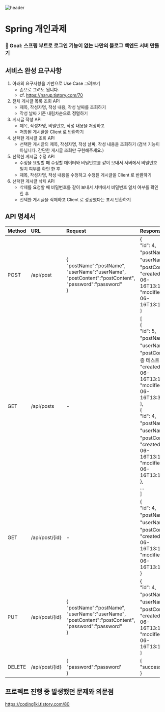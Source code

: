 ![header](https://capsule-render.vercel.app/api?type=waving&color=auto&height=300&section=header&text=Post%20프로젝트&fontSize=70)

# Spring 개인과제

### 🏁 Goal:  스프링 부트로 로그인 기능이 없는 나만의 블로그 백엔드 서버 만들기

## 서비스 완성 요구사항

1. 아래의 요구사항을 기반으로 Use Case 그려보기
    - 손으로 그려도 됩니다.
    - cf. https://narup.tistory.com/70
2. 전체 게시글 목록 조회 API
    - 제목, 작성자명, 작성 내용, 작성 날짜를 조회하기
    - 작성 날짜 기준 내림차순으로 정렬하기
3. 게시글 작성 API
    - 제목, 작성자명, 비밀번호, 작성 내용을 저장하고
    - 저장된 게시글을 Client 로 반환하기
4. 선택한 게시글 조회 API
    - 선택한 게시글의 제목, 작성자명, 작성 날짜, 작성 내용을 조회하기
      (검색 기능이 아닙니다. 간단한 게시글 조회만 구현해주세요.)
5. 선택한 게시글 수정 API
    - 수정을 요청할 때 수정할 데이터와 비밀번호를 같이 보내서 서버에서 비밀번호 일치 여부를 확인 한 후
    - 제목, 작성자명, 작성 내용을 수정하고 수정된 게시글을 Client 로 반환하기
6. 선택한 게시글 삭제 API
    - 삭제를 요청할 때 비밀번호를 같이 보내서 서버에서 비밀번호 일치 여부를 확인 한 후
    - 선택한 게시글을 삭제하고 Client 로 성공했다는 표시 반환하기

## API 명세서

| Method | URL            | Request                                                                                                                  | Response                                                                                                                                                                                                                                                                                                                                                                                                             |
|:-------|:---------------|:-------------------------------------------------------------------------------------------------------------------------|:---------------------------------------------------------------------------------------------------------------------------------------------------------------------------------------------------------------------------------------------------------------------------------------------------------------------------------------------------------------------------------------------------------------------|
| POST   | /api/post      | {<br/>"postName":"postName",<br/>"userName":"userName",<br/>"postContent":"postContent",<br/>"password":"password"<br/>} | {<br/>"id": 4,<br/>"postName": "제목",<br/>"userName": "작성자",<br/>"postContent": "더미2",<br/>"createdAt": "2023-06-16T13:18:43.820994",<br/>"modifiedAt": "2023-06-16T13:18:43.820994"<br/>}                                                                                                                                                                                                                            |
| GET    | /api/posts     | -                                                                                                                        | \[<br/>{<br/>"id": 5,<br/>"postName": "제목",<br/>"userName": "작성자",<br/>"postContent": "수정 최종 테스트",<br/>"createdAt": "2023-06-16T13:18:45.071075",<br/>"modifiedAt": "2023-06-16T13:36:29.43741"<br/>},<br/>{<br/>"id": 4,<br/>"postName": "제목",<br/>"userName": "작성자",<br/>"postContent": "더미2",<br/>"createdAt": "2023-06-16T13:18:43.820994",<br/>"modifiedAt": "2023-06-16T13:18:43.820994"<br/>},<br/>...<br/>\] |
| GET    | /api/post/{id} | -                                                                                                                        | {<br/>"id": 4,<br/>"postName": "제목",<br/>"userName": "작성자",<br/>"postContent": "더미2",<br/>"createdAt": "2023-06-16T13:18:43.820994",<br/>"modifiedAt": "2023-06-16T13:18:43.820994"<br/>}                                                                                                                                                                                                                            |
| PUT    | /api/post/{id} | {<br/>"postName":"postName",<br/>"userName":"userName",<br/>"postContent":"postContent",<br/>"password":"password"<br/>} | {<br/>"id": 4,<br/>"postName": "제목",<br/>"userName": "작성자",<br/>"postContent": "더미2",<br/>"createdAt": "2023-06-16T13:18:43.820994",<br/>"modifiedAt": "2023-06-16T13:18:43.820994"<br/>}                                                                                                                                                                                                                            |
| DELETE | /api/post/{id} | {<br/>"password":"password'<br/>}                                                                                        | {<br/>"success":true<br/>}                                                                                                                                                                                                                                                                                                                                                                                           |

## 프로젝트 진행 중 발생했던 문제와 의문점
https://coding1ki.tistory.com/80
